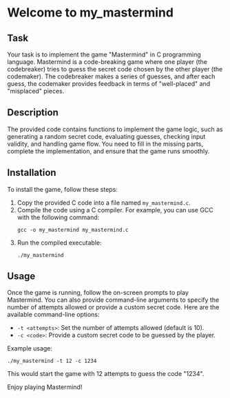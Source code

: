 # Welcome to my_mastermind

## Task
Your task is to implement the game "Mastermind" in C programming language. Mastermind is a code-breaking game where one player (the codebreaker) tries to guess the secret code chosen by the other player (the codemaker). The codebreaker makes a series of guesses, and after each guess, the codemaker provides feedback in terms of "well-placed" and "misplaced" pieces.

## Description
The provided code contains functions to implement the game logic, such as generating a random secret code, evaluating guesses, checking input validity, and handling game flow. You need to fill in the missing parts, complete the implementation, and ensure that the game runs smoothly.

## Installation
To install the game, follow these steps:
1. Copy the provided C code into a file named `my_mastermind.c`.
2. Compile the code using a C compiler. For example, you can use GCC with the following command:
   ```
   gcc -o my_mastermind my_mastermind.c
   ```
3. Run the compiled executable:
   ```
   ./my_mastermind
   ```

## Usage
Once the game is running, follow the on-screen prompts to play Mastermind. You can also provide command-line arguments to specify the number of attempts allowed or provide a custom secret code. Here are the available command-line options:
- `-t <attempts>`: Set the number of attempts allowed (default is 10).
- `-c <code>`: Provide a custom secret code to be guessed by the player.

Example usage:
```
./my_mastermind -t 12 -c 1234
```

This would start the game with 12 attempts to guess the code "1234".

Enjoy playing Mastermind!